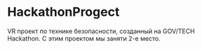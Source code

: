 # HackathonProgect
VR проект по технике безопасности, созданный на GOV/TECH Hackathon. С этим проектом мы заняти 2-е место.
